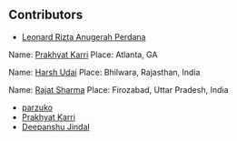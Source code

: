 ## Contributors 
* [Leonard Rizta Anugerah Perdana](https://github.com/leonardrizta)


Name: [Prakhyat Karri](https://github.com/prakhyatkarri)
Place: Atlanta, GA

Name: [Harsh Udai](https://github.com/HarshUdai)
Place: Bhilwara, Rajasthan, India

Name: [Rajat Sharma](https://github.com/Rajat-Sharma1710)
Place: Firozabad, Uttar Pradesh, India

* [parzuko](https://github.com/parzuko)
* [Prakhyat Karri](https://github.com/prakhyatkarri)
* [Deepanshu Jindal](https://github.com/ultimatecoder2)
